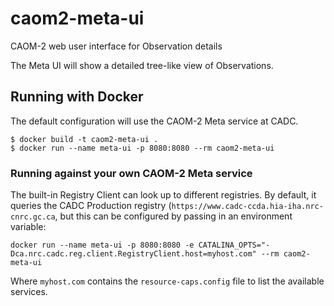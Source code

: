# caom2-meta-ui

CAOM-2 web user interface for Observation details

The Meta UI will show a detailed tree-like view of Observations.

## Running with Docker

The default configuration will use the CAOM-2 Meta service at CADC.

```
$ docker build -t caom2-meta-ui .
$ docker run --name meta-ui -p 8080:8080 --rm caom2-meta-ui
```

### Running against your own CAOM-2 Meta service

The built-in Registry Client can look up to different registries.  By default, it queries the CADC Production registry (`https://www.cadc-ccda.hia-iha.nrc-cnrc.gc.ca`, but this can be configured by passing in an environment variable:

```
docker run --name meta-ui -p 8080:8080 -e CATALINA_OPTS="-Dca.nrc.cadc.reg.client.RegistryClient.host=myhost.com" --rm caom2-meta-ui
```

Where `myhost.com` contains the `resource-caps.config` file to list the available services.
